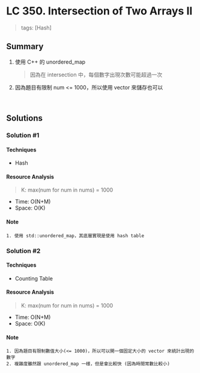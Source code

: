 # LC 350. Intersection of Two Arrays II
> tags:  [Hash]

## Summary 
1. 使用 C++ 的 unordered_map
    > 因為在 intersection 中，每個數字出現次數可能超過一次
2. 因為題目有限制 num <= 1000，所以使用 vector 來儲存也可以

<br>

## Solutions
### Solution #1
#### Techniques
- Hash

#### Resource Analysis
> K: max(num for num in nums) = 1000

- Time: O(N+M)
- Space: O(K)

#### Note
```
1. 使用 std::unordered_map，其底層實現是使用 hash table
```


### Solution #2
#### Techniques
- Counting Table

#### Resource Analysis
> K: max(num for num in nums) = 1000

- Time: O(N+M)
- Space: O(K)

#### Note
```
1. 因為題目有限制數值大小(<= 1000)，所以可以開一個固定大小的 vector 來統計出現的數字
2. 複雜度雖然跟 unordered_map 一樣，但是會比較快 (因為時間常數比較小)
```

